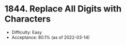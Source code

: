 # 1844. Replace All Digits with Characters
- Difficulty: Easy
- Acceptance: 80.1% (as of 2022-03-14)
